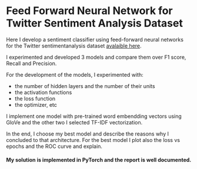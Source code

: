 # Feed Forward Neural Network for Twitter Sentiment Analysis Dataset

Here I develop a sentiment classifier using feed-forward neural networks for the Twitter sentimentanalysis dataset [avalaible here](https://drive.google.com/file/d/1dTIWNpjlrnTQBIQtaGOh0jCRYZiAQO79/view). 

I experimented and developed 3 models and compare them over F1 score, Recall and Precision. 

For the development of the models, I experimented with:
* the number of hidden layers and the number of their units
* the activation functions
* the loss function
* the optimizer, etc

I implement one model with pre-trained word embendding vectors using GloVe and the other two I selected TF-IDF vectorization.

In the end, I choose my best model and describe the reasons why I concluded to that architecture. 
For the best model I plot also the loss vs epochs and the ROC curve and explain.

#### My solution is implemented in PyTorch and the report is well documented.
